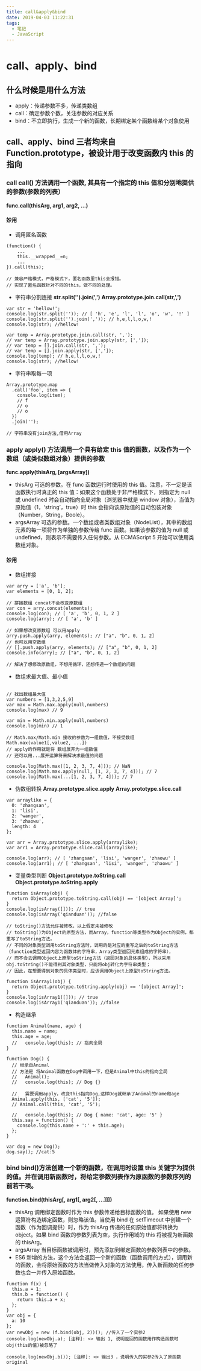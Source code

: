 ```yaml
---
title: call&apply&bind
date: 2019-04-03 11:22:31
tags:
  - 笔记
  - JavaScript
---
```


# call、apply、bind

## 什么时候是用什么方法

- apply：传递参数不多，传递类数组
- call：确定参数个数，关注参数的对应关系
- bind：不立即执行，生成一个新的函数，长期绑定某个函数给某个对象使用

## call、apply、bind 三者均来自 Function.prototype，被设计用于改变函数内 this 的指向

### **call** call() 方法调用一个函数, 其具有一个指定的 this 值和分别地提供的参数(参数的列表）

**func.call(thisArg, arg1, arg2, ...)**

#### 妙用

- 调用匿名函数

```
(function() {
    ...
    this.__wrapped__=n;
    ...
}).call(this);

// 兼容严格模式，严格模式下，匿名函数里this会报错。
// 实现了匿名函数针对不同的this，做不同的处理。
```

- 字符串分割连接
  **str.split('').join(',')**
  **Array.prototype.join.call(str,',')**

```
var str = 'hellow!';
console.log(str.split('')); // [ 'h', 'e', 'l', 'l', 'o', 'w', '!' ]
console.log(str.split('').join(',')); // h,e,l,l,o,w,!
console.log(str); //hellow!

var temp = Array.prototype.join.call(str, ',');
// var temp = Array.prototype.join.apply(str, [',']);
// var temp = [].join.call(str, ',');
// var temp = [].join.apply(str, [',']);
console.log(temp); // h,e,l,l,o,w,!
console.log(str); //hellow!

```

- 字符串取每一项

```
Array.prototype.map
  .call('foo', item => {
    console.log(item);
    // f
    // o
    // o
  })
  .join('');

// 字符串没有join方法,借用Array
```

### **apply** apply() 方法调用一个具有给定 this 值的函数，以及作为一个数组（或类似数组对象）提供的参数

**func.apply(thisArg, [argsArray])**

- thisArg 可选的参数。在 func 函数运行时使用的 this 值。注意，不一定是该函数执行时真正的 this 值：如果这个函数处于非严格模式下，则指定为 null 或 undefined 时会自动指向全局对象（浏览器中就是 window 对象），当值为原始值（1，‘string’，true）时 this 会指向该原始值的自动包装对象（Number，String，Boole）。
- argsArray 可选的参数。一个数组或者类数组对象（NodeList），其中的数组元素的每一项将作为单独的参数传给 func 函数。如果该参数的值为 null 或 undefined，则表示不需要传入任何参数。从 ECMAScript 5 开始可以使用类数组对象。

#### 妙用

- 数组拼接

```
var arry = ['a', 'b'];
var elements = [0, 1, 2];

// 拼接数组 concat不会改变原数组
var con = arry.concat(elements);
console.log(con); // [ 'a', 'b', 0, 1, 2 ]
console.log(arry); // [ 'a', 'b' ]

// 如果想改变原数组 可以用apply
arry.push.apply(arry, elements); // ["a", "b", 0, 1, 2]
// 也可以用空数组
// [].push.apply(arry, elements); // ["a", "b", 0, 1, 2]
console.info(arry); // ["a", "b", 0, 1, 2]

// 解决了想修改原数组，不想用循环，还想传递一个数组的问题
```

- 数组求最大值、最小值

```

// 找出数组最大值
var numbers = [1,3,2,5,9]
var max = Math.max.apply(null,numbers)
console.log(max) // 9

var min = Math.min.apply(null,numbers)
console.log(min) // 1

// Math.max/Math.min 接收的参数为一组数值，不接受数组 Math.max(value1[,value2, ...])
// apply的作用就是将 数组展开为一组数值
// 还可以用...展开运算符来解决求最值的问题

console.log(Math.max([1, 2, 3, 7, 4])); // NaN
console.log(Math.max.apply(null, [1, 2, 3, 7, 4])); // 7
console.log(Math.max(...[1, 2, 3, 7, 4])); // 7

```

- 伪数组转换
  **Array.prototype.slice.apply**
  **Array.prototype.slice.call**

```
var arraylike = {
  0: 'zhangsan',
  1: 'lisi',
  2: 'wanger',
  3: 'zhaowu',
  length: 4
};

var arr = Array.prototype.slice.apply(arraylike);
var arr1 = Array.prototype.slice.call(arraylike);

console.log(arr); // [ 'zhangsan', 'lisi', 'wanger', 'zhaowu' ]
console.log(arr1); // [ 'zhangsan', 'lisi', 'wanger', 'zhaowu' ]

```

- 变量类型判断
  **Object.prototype.toString.call**
  **Object.prototype.toString.apply**

```
function isArray(obj) {
  return Object.prototype.toString.call(obj) == '[object Array]';
}
console.log(isArray([])); // true
console.log(isArray('qianduan')); //false

// toString()方法允许被修改，以上假定未被修改
// toString()为Object的原型方法，而Array，function等类型作为Object的实例，都重写了toString方法。
// 不同的对象类型调用toString方法时，调用的是对应的重写之后的toString方法（function类型返回内容为函数体的字符串，Array类型返回元素组成的字符串），
// 而不会去调用Object上原型toString方法（返回对象的具体类型），所以采用obj.toString()不能得到其对象类型，只能将obj转化为字符串类型；
// 因此，在想要得到对象的具体类型时，应该调用Object上原型toString方法。

function isArray1(obj) {
  return Object.prototype.toString.apply(obj) == '[object Array]';
}
console.log(isArray1([])); // true
console.log(isArray1('qianduan')); //false
```

- 构造继承

```
function Animal(name, age) {
  this.name = name;
  this.age = age;
  //   console.log(this); // 指向全局
}

function Dog() {
  // 继承自Animal
  // 方法是 将Animal函数在Dog中调用一下，但是Animal中this的指向全局
  //   Animal();
  //   console.log(this); // Dog {}

  //   需要调用apply，改变this指向Dog,这样Dog就继承了Animal的name和age
  Animal.apply(this, ['cat', '5']);
  // Animal.call(this, 'cat', '5');

  //   console.log(this); // Dog { name: 'cat', age: '5' }
  this.say = function() {
    console.log(this.name + ':' + this.age);
  };
}

var dog = new Dog();
dog.say(); //cat:5
```

### **bind** bind()方法创建一个新的函数，在调用时设置 this 关键字为提供的值。并在调用新函数时，将给定参数列表作为原函数的参数序列的前若干项。

**function.bind(thisArg[, arg1[, arg2[, ...]]])**

- thisArg 调用绑定函数时作为 this 参数传递给目标函数的值。 如果使用 new 运算符构造绑定函数，则忽略该值。当使用 bind 在 setTimeout 中创建一个函数（作为回调提供）时，作为 thisArg 传递的任何原始值都将转换为 object。如果 bind 函数的参数列表为空，执行作用域的 this 将被视为新函数的 thisArg。
- argsArray 当目标函数被调用时，预先添加到绑定函数的参数列表中的参数。
- ES6 新增的方法，这个方法会返回一个新的函数（函数调用的方式），调用新的函数，会将原始函数的方法当做传入对象的方法使用，传入新函数的任何参数也会一并传入原始函数。

```
function f(x) {
  this.a = 1;
  this.b = function() {
    return this.a + x;
  };
}
var obj = {
  a: 10
};
var newObj = new (f.bind(obj, 2))(); //传入了一个实参2
console.log(newObj.a); [注释]: <> 输出 1, 说明返回的函数用作构造函数时obj(this的值)被忽略了

console.log(newObj.b()); [注释]: <> 输出3 ，说明传入的实参2传入了原函数original
```
